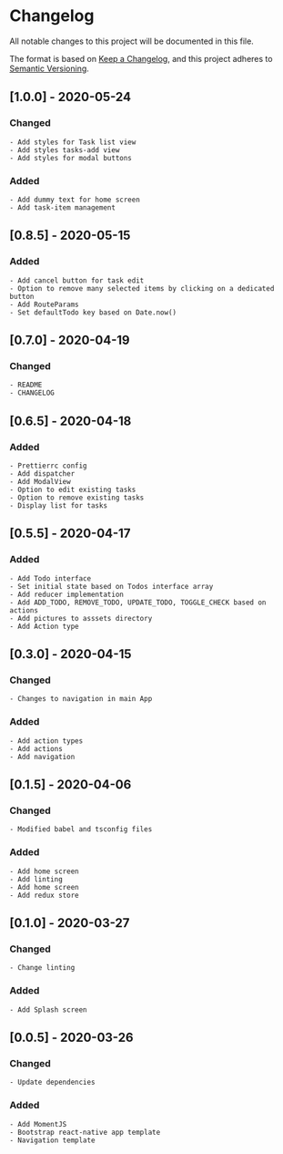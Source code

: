 # Changelog

All notable changes to this project will be documented in this file.

The format is based on [Keep a Changelog](https://keepachangelog.com/en/1.0.0/),
and this project adheres to [Semantic Versioning](https://semver.org/spec/v2.0.0.html).

## [1.0.0] - 2020-05-24

### Changed

    - Add styles for Task list view
    - Add styles tasks-add view
    - Add styles for modal buttons

### Added 

    - Add dummy text for home screen
    - Add task-item management

## [0.8.5] - 2020-05-15

### Added

    - Add cancel button for task edit
    - Option to remove many selected items by clicking on a dedicated button
    - Add RouteParams
    - Set defaultTodo key based on Date.now()

## [0.7.0] - 2020-04-19

### Changed

    - README
    - CHANGELOG

## [0.6.5] - 2020-04-18

### Added

    - Prettierrc config
    - Add dispatcher
    - Add ModalView
    - Option to edit existing tasks
    - Option to remove existing tasks
    - Display list for tasks

## [0.5.5] - 2020-04-17

### Added

    - Add Todo interface
    - Set initial state based on Todos interface array
    - Add reducer implementation
    - Add ADD_TODO, REMOVE_TODO, UPDATE_TODO, TOGGLE_CHECK based on actions
    - Add pictures to asssets directory
    - Add Action type


## [0.3.0] - 2020-04-15

### Changed

    - Changes to navigation in main App 

### Added

    - Add action types
    - Add actions
    - Add navigation 

## [0.1.5] - 2020-04-06

### Changed

    - Modified babel and tsconfig files

### Added

    - Add home screen
    - Add linting
    - Add home screen
    - Add redux store

## [0.1.0] - 2020-03-27

### Changed

    - Change linting 

### Added

    - Add Splash screen

## [0.0.5] - 2020-03-26

### Changed

    - Update dependencies

### Added

    - Add MomentJS
    - Bootstrap react-native app template
    - Navigation template
